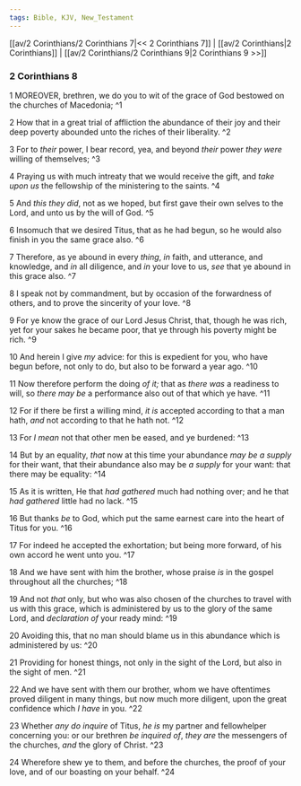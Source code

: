 ```yaml
---
tags: Bible, KJV, New_Testament
---
```


[[av/2 Corinthians/2 Corinthians 7|<< 2 Corinthians 7]] | [[av/2 Corinthians|2 Corinthians]] | [[av/2 Corinthians/2 Corinthians 9|2 Corinthians 9 >>]]

### 2 Corinthians 8

1 MOREOVER, brethren, we do you to wit of the grace of God bestowed on the churches of Macedonia; ^1

2 How that in a great trial of affliction the abundance of their joy and their deep poverty abounded unto the riches of their liberality. ^2

3 For to _their_ power, I bear record, yea, and beyond _their_ power _they_ _were_ willing of themselves; ^3

4 Praying us with much intreaty that we would receive the gift, and _take_ _upon_ _us_ the fellowship of the ministering to the saints. ^4

5 And _this_ _they_ _did_, not as we hoped, but first gave their own selves to the Lord, and unto us by the will of God. ^5

6 Insomuch that we desired Titus, that as he had begun, so he would also finish in you the same grace also. ^6

7 Therefore, as ye abound in every _thing_, _in_ faith, and utterance, and knowledge, and _in_ all diligence, and _in_ your love to us, _see_ that ye abound in this grace also. ^7

8 I speak not by commandment, but by occasion of the forwardness of others, and to prove the sincerity of your love. ^8

9 For ye know the grace of our Lord Jesus Christ, that, though he was rich, yet for your sakes he became poor, that ye through his poverty might be rich. ^9

10 And herein I give _my_ advice: for this is expedient for you, who have begun before, not only to do, but also to be forward a year ago. ^10

11 Now therefore perform the doing _of_ _it;_ that as _there_ _was_ a readiness to will, so _there_ _may_ _be_ a performance also out of that which ye have. ^11

12 For if there be first a willing mind, _it_ _is_ accepted according to that a man hath, _and_ not according to that he hath not. ^12

13 For _I_ _mean_ not that other men be eased, and ye burdened: ^13

14 But by an equality, _that_ now at this time your abundance _may_ _be_ _a_ _supply_ for their want, that their abundance also may be _a_ _supply_ for your want: that there may be equality: ^14

15 As it is written, He that _had_ _gathered_ much had nothing over; and he that _had_ _gathered_ little had no lack. ^15

16 But thanks _be_ to God, which put the same earnest care into the heart of Titus for you. ^16

17 For indeed he accepted the exhortation; but being more forward, of his own accord he went unto you. ^17

18 And we have sent with him the brother, whose praise _is_ in the gospel throughout all the churches; ^18

19 And not _that_ only, but who was also chosen of the churches to travel with us with this grace, which is administered by us to the glory of the same Lord, and _declaration_ _of_ your ready mind: ^19

20 Avoiding this, that no man should blame us in this abundance which is administered by us: ^20

21 Providing for honest things, not only in the sight of the Lord, but also in the sight of men. ^21

22 And we have sent with them our brother, whom we have oftentimes proved diligent in many things, but now much more diligent, upon the great confidence which _I_ _have_ in you. ^22

23 Whether _any_ _do_ _inquire_ of Titus, _he_ _is_ my partner and fellowhelper concerning you: or our brethren _be_ _inquired_ _of_, _they_ _are_ the messengers of the churches, _and_ the glory of Christ. ^23

24 Wherefore shew ye to them, and before the churches, the proof of your love, and of our boasting on your behalf. ^24
